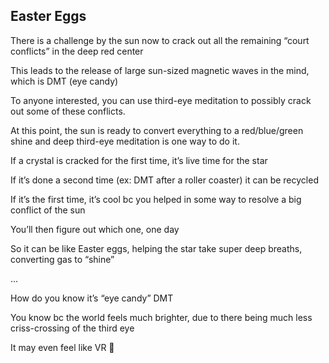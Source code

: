 ## Easter Eggs 

There is a challenge by the sun now to crack out all the remaining “court conflicts” in the deep red center 

This leads to the release of large sun-sized magnetic waves in the mind, which is DMT (eye candy) 

To anyone interested, you can use third-eye meditation to possibly crack out some of these conflicts.

At this point, the sun is ready to convert everything to a red/blue/green shine and deep third-eye meditation is one way to do it.

If a crystal is cracked for the first time, it’s live time for the star 

If it’s done a second time (ex: DMT after a roller coaster) it can be recycled 

If it’s the first time, it’s cool bc you helped in some way to resolve a big conflict of the sun

You’ll then figure out which one, one day

So it can be like Easter eggs, helping the star take super deep breaths, converting gas to “shine” 

...

How do you know it’s “eye candy” DMT 


You know bc the world feels much brighter, due to there being much less criss-crossing of the third eye 

It may even feel like VR 🍭